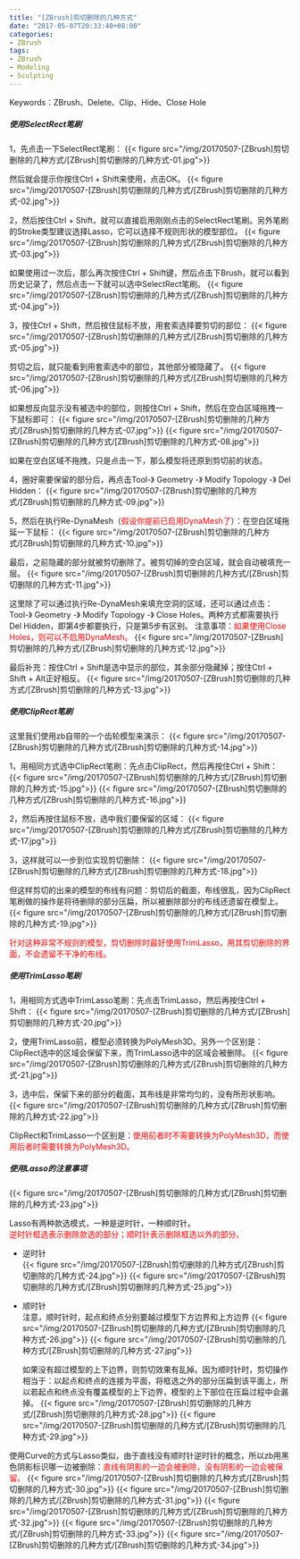 ```yaml
---
title: "[ZBrush]剪切删除的几种方式"
date: "2017-05-07T20:33:40+08:00"
categories:
- ZBrush
tags:
- ZBrush
- Modeling
- Sculpting
---
```


Keywords：ZBrush、Delete、Clip、Hide、Close Hole

##### 使用SelectRect笔刷

1，先点击一下SelectRect笔刷：
{{< figure src="/img/20170507-[ZBrush]剪切删除的几种方式/[ZBrush]剪切删除的几种方式-01.jpg">}}

然后就会提示你按住Ctrl + Shift来使用，点击OK。
{{< figure src="/img/20170507-[ZBrush]剪切删除的几种方式/[ZBrush]剪切删除的几种方式-02.jpg">}}

2，然后按住Ctrl + Shift，就可以直接启用刚刚点击的SelectRect笔刷。另外笔刷的Stroke类型建议选择Lasso，它可以选择不规则形状的模型部位。
{{< figure src="/img/20170507-[ZBrush]剪切删除的几种方式/[ZBrush]剪切删除的几种方式-03.jpg">}}

如果使用过一次后，那么再次按住Ctrl + Shift键，然后点击下Brush，就可以看到历史记录了，然后点击一下就可以选中SelectRect笔刷。
{{< figure src="/img/20170507-[ZBrush]剪切删除的几种方式/[ZBrush]剪切删除的几种方式-04.jpg">}}

3，按住Ctrl + Shift，然后按住鼠标不放，用套索选择要剪切的部位：
{{< figure src="/img/20170507-[ZBrush]剪切删除的几种方式/[ZBrush]剪切删除的几种方式-05.jpg">}}

剪切之后，就只能看到用套索选中的部位，其他部分被隐藏了。
{{< figure src="/img/20170507-[ZBrush]剪切删除的几种方式/[ZBrush]剪切删除的几种方式-06.jpg">}}

如果想反向显示没有被选中的部位，则按住Ctrl + Shift，然后在空白区域拖拽一下鼠标即可：
{{< figure src="/img/20170507-[ZBrush]剪切删除的几种方式/[ZBrush]剪切删除的几种方式-07.jpg">}}
{{< figure src="/img/20170507-[ZBrush]剪切删除的几种方式/[ZBrush]剪切删除的几种方式-08.jpg">}}

如果在空白区域不拖拽，只是点击一下，那么模型将还原到剪切前的状态。

4，圈好需要保留的部分后，再点击Tool-》 Geometry -》 Modify Topology -》 Del Hidden：
{{< figure src="/img/20170507-[ZBrush]剪切删除的几种方式/[ZBrush]剪切删除的几种方式-09.jpg">}}

5，然后在执行Re-DynaMesh（<font color=red>假设你提前已启用DynaMesh了</font>）：在空白区域拖延一下鼠标：
{{< figure src="/img/20170507-[ZBrush]剪切删除的几种方式/[ZBrush]剪切删除的几种方式-10.jpg">}}

最后，之前隐藏的部分就被剪切删除了。被剪切掉的空白区域，就会自动被填充一层。
{{< figure src="/img/20170507-[ZBrush]剪切删除的几种方式/[ZBrush]剪切删除的几种方式-11.jpg">}}

这里除了可以通过执行Re-DynaMesh来填充空洞的区域，还可以通过点击：Tool-》 Geometry -》 Modify Topology -》 Close Holes。两种方式都需要执行Del Hidden，即第4步都要执行，只是第5步有区别。
注意事项：<font color=red>如果使用Close Holes，则可以不启用DynaMesh。</font>
{{< figure src="/img/20170507-[ZBrush]剪切删除的几种方式/[ZBrush]剪切删除的几种方式-12.jpg">}}

最后补充：按住Ctrl + Shift是选中显示的部位，其余部分隐藏掉；按住Ctrl + Shift + Alt正好相反。
{{< figure src="/img/20170507-[ZBrush]剪切删除的几种方式/[ZBrush]剪切删除的几种方式-13.jpg">}}

##### 使用ClipRect笔刷
这里我们使用zb自带的一个齿轮模型来演示：
{{< figure src="/img/20170507-[ZBrush]剪切删除的几种方式/[ZBrush]剪切删除的几种方式-14.jpg">}}

1，用相同方式选中ClipRect笔刷：先点击ClipRect，然后再按住Ctrl + Shift：
{{< figure src="/img/20170507-[ZBrush]剪切删除的几种方式/[ZBrush]剪切删除的几种方式-15.jpg">}}
{{< figure src="/img/20170507-[ZBrush]剪切删除的几种方式/[ZBrush]剪切删除的几种方式-16.jpg">}}

2，然后再按住鼠标不放，选中我们要保留的区域：
{{< figure src="/img/20170507-[ZBrush]剪切删除的几种方式/[ZBrush]剪切删除的几种方式-17.jpg">}}

3，这样就可以一步到位实现剪切删除：
{{< figure src="/img/20170507-[ZBrush]剪切删除的几种方式/[ZBrush]剪切删除的几种方式-18.jpg">}}

但这样剪切的出来的模型的布线有问题：剪切后的截面，布线很乱，因为ClipRect笔刷做的操作是将待删除的部分压扁，所以被删除部分的布线还遗留在模型上。
{{< figure src="/img/20170507-[ZBrush]剪切删除的几种方式/[ZBrush]剪切删除的几种方式-19.jpg">}}

<font color=red>针对这种非常不规则的模型，剪切删除时最好使用TrimLasso，用其剪切删除的界面，不会遗留不干净的布线。</font>

##### 使用TrimLasso笔刷
1，用相同方式选中TrimLasso笔刷：先点击TrimLasso，然后再按住Ctrl + Shift：
{{< figure src="/img/20170507-[ZBrush]剪切删除的几种方式/[ZBrush]剪切删除的几种方式-20.jpg">}}

2，使用TrimLasso前，模型必须转换为PolyMesh3D。另外一个区别是：ClipRect选中的区域会保留下来，而TrimLasso选中的区域会被删除。
{{< figure src="/img/20170507-[ZBrush]剪切删除的几种方式/[ZBrush]剪切删除的几种方式-21.jpg">}}

3，选中后，保留下来的部分的截面，其布线是非常均匀的，没有所形状影响。
{{< figure src="/img/20170507-[ZBrush]剪切删除的几种方式/[ZBrush]剪切删除的几种方式-22.jpg">}}

ClipRect和TrimLasso一个区别是：<font color=red>使用前者时不需要转换为PolyMesh3D，而使用后者时需要转换为PolyMesh3D。</font>

##### 使用Lasso的注意事项
{{< figure src="/img/20170507-[ZBrush]剪切删除的几种方式/[ZBrush]剪切删除的几种方式-23.jpg">}}

Lasso有两种款选模式，一种是逆时针，一种顺时针。  
<font color=red>逆时针框选表示删除款选的部分；顺时针表示删除框选以外的部分。</font>

* 逆时针  
    {{< figure src="/img/20170507-[ZBrush]剪切删除的几种方式/[ZBrush]剪切删除的几种方式-24.jpg">}}
    {{< figure src="/img/20170507-[ZBrush]剪切删除的几种方式/[ZBrush]剪切删除的几种方式-25.jpg">}}

* 顺时针  
    注意，顺时针时，起点和终点分别要越过模型下方边界和上方边界
    {{< figure src="/img/20170507-[ZBrush]剪切删除的几种方式/[ZBrush]剪切删除的几种方式-26.jpg">}}
    {{< figure src="/img/20170507-[ZBrush]剪切删除的几种方式/[ZBrush]剪切删除的几种方式-27.jpg">}}

    如果没有超过模型的上下边界，则剪切效果有乱掉。因为顺时针时，剪切操作相当于：以起点和终点的连接为平面，将框选之外的部分压扁到该平面上，所以若起点和终点没有覆盖模型的上下边界，模型的上下部位在压扁过程中会漏掉。
    {{< figure src="/img/20170507-[ZBrush]剪切删除的几种方式/[ZBrush]剪切删除的几种方式-28.jpg">}}
    {{< figure src="/img/20170507-[ZBrush]剪切删除的几种方式/[ZBrush]剪切删除的几种方式-29.jpg">}}
    
使用Curve的方式与Lasso类似，由于直线没有顺时针逆时针的概念，所以zb用黑色阴影标识哪一边被删除：<font color=red>直线有阴影的一边会被删除，没有阴影的一边会被保留。</font>
{{< figure src="/img/20170507-[ZBrush]剪切删除的几种方式/[ZBrush]剪切删除的几种方式-30.jpg">}}
{{< figure src="/img/20170507-[ZBrush]剪切删除的几种方式/[ZBrush]剪切删除的几种方式-31.jpg">}}
{{< figure src="/img/20170507-[ZBrush]剪切删除的几种方式/[ZBrush]剪切删除的几种方式-32.jpg">}}
{{< figure src="/img/20170507-[ZBrush]剪切删除的几种方式/[ZBrush]剪切删除的几种方式-33.jpg">}}
{{< figure src="/img/20170507-[ZBrush]剪切删除的几种方式/[ZBrush]剪切删除的几种方式-34.jpg">}}
